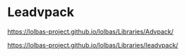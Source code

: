 # Leadvpack

https://lolbas-project.github.io/lolbas/Libraries/Advpack/

https://lolbas-project.github.io/lolbas/Libraries/Ieadvpack/